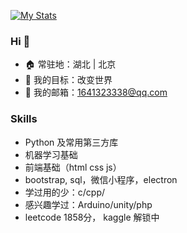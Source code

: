 

[![My Stats](https://github-readme-stats.vercel.app/api?username=X-varywow&show_icons=true)](https://github.com/X-varywow)

### Hi 👋

- 🏠 常驻地：湖北 | 北京
- 🎯 我的目标：改变世界
- 📧 我的邮箱：1641323338@qq.com

### Skills
- Python 及常用第三方库
- 机器学习基础
- 前端基础（html css js）
- bootstrap, sql，微信小程序，electron
- 学过用的少：c/cpp/
- 感兴趣学过：Arduino/unity/php
- leetcode 1858分， kaggle 解锁中
